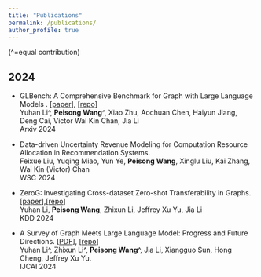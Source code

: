 ```yaml
---
title: "Publications"
permalink: /publications/
author_profile: true
---
```

(^=equal contribution)
##  2024

* GLBench: A Comprehensive Benchmark for Graph with Large Language Models
. [[paper](https://arxiv.org/abs/2407.07457)], [[repo](https://github.com/NineAbyss/GLBench)] <br>
Yuhan Li^, **Peisong Wang**^, Xiao Zhu, Aochuan Chen, Haiyun Jiang, Deng Cai, Victor Wai Kin Chan, Jia Li <br>
Arxiv 2024 <br>

* Data-driven Uncertainty Revenue Modeling for Computation Resource Allocation in Recommendation Systems. <br>
Feixue Liu, Yuqing Miao, Yun Ye, **Peisong Wang**, Xinglu Liu, Kai Zhang, Wai Kin (Victor) Chan <br>
WSC 2024 <br>

* ZeroG: Investigating Cross-dataset Zero-shot Transferability in Graphs. [[paper](https://arxiv.org/abs/2402.11235)],[[repo](https://github.com/NineAbyss/ZeroG)] <br>
Yuhan Li, **Peisong Wang**, Zhixun Li, Jeffrey Xu Yu, Jia Li <br>
KDD 2024 <br>

* A Survey of Graph Meets Large Language Model: Progress and Future Directions. [[PDF](https://arxiv.org/abs/2311.12399)], [[repo](https://github.com/yhLeeee/Awesome-LLMs-in-Graph-tasks)] <br>
Yuhan Li^, Zhixun Li^, **Peisong Wang**^, Jia Li, Xiangguo Sun, Hong Cheng, Jeffrey Xu Yu. <br>
IJCAI 2024 <br>
